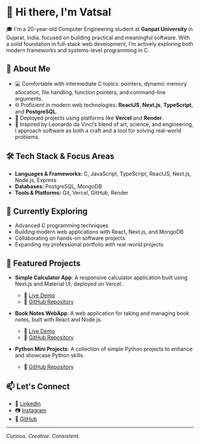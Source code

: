 # 👋 Hi there, I'm Vatsal

🎓 I'm a 20-year-old Computer Engineering student at **Ganpat University** in Gujarat, India. focused on building practical and meaningful software. With a solid foundation in full-stack web development, I’m actively exploring both modern frameworks and systems-level programming in C.

## 🧠 About Me

- 💻 Comfortable with intermediate C topics: pointers, dynamic memory allocation, file handling, function pointers, and command-line arguments.
- 🌐 Proficient in modern web technologies: **ReactJS**, **Next.js**, **TypeScript**, and **PostgreSQL**.
- 🚀 Deployed projects using platforms like **Vercel** and **Render**.
- 🎯 Inspired by Leonardo da Vinci’s blend of art, science, and engineering, I approach software as both a craft and a tool for solving real-world problems.

## 🛠️ Tech Stack & Focus Areas

- **Languages & Frameworks:** C, JavaScript, TypeScript, ReactJS, Next.js, Node.js, Express
- **Databases:** PostgreSQL, MongoDB
- **Tools & Platforms:** Git, Vercel, GitHub, Render

## 🌱 Currently Exploring

- Advanced C programming techniques
- Building modern web applications with React, Next.js, and MongoDB
- Collaborating on hands-on software projects
- Expanding my professional portfolio with real-world projects

## 📌 Featured Projects

- **Simple Calculator App**: A responsive calculator application built using Next.js and Material UI, deployed on Vercel.
  - 🔗 [Live Demo](https://calculator-nextjs-chi.vercel.app/)
  - 📂 [GitHub Repository](https://github.com/IamVatsal/calculator_nextjs)

- **Book Notes WebApp**: A web application for taking and managing book notes, built with React and Node.js.
  - 🔗 [Live Demo](https://book-notes-webapp.onrender.com/)
  - 📂 [GitHub Repository](https://github.com/IamVatsal/Book-Notes-WebApp)

- **Python Mini Projects**: A collection of simple Python projects to enhance and showcase Python skills.
  - 📂 [GitHub Repository](https://github.com/IamVatsal/python_mini_projects)

## 📫 Let's Connect

- 🔗 [LinkedIn](https://www.linkedin.com/in/vatsal-patel0609/)
- 📷 [Instagram](https://www.instagram.com/vatsal06/)
- 📂 [GitHub](https://github.com/IamVatsal)

---

*Curious. Creative. Consistent.*
